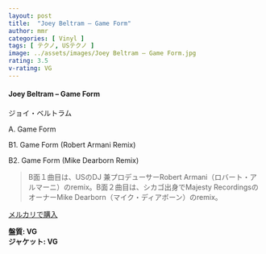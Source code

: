 ```yaml
---
layout: post
title:  "Joey Beltram – Game Form"
author: mmr
categories: [ Vinyl ]
tags: [ テクノ, USテクノ ]
image: ../assets/images/Joey Beltram – Game Form.jpg
rating: 3.5
v-rating: VG
---
```


#### Joey Beltram – Game Form

ジョイ・ベルトラム

A. Game Form

B1. Game Form (Robert Armani Remix)

B2. Game Form (Mike Dearborn Remix)

> B面１曲目は、USのDJ 兼プロデューサーRobert Armani（ロバート・アルマーニ）のremix。B面２曲目は、シカゴ出身でMajesty RecordingsのオーナーMike Dearborn（マイク・ディアボーン）のremix。

[メルカリで購入](https://jp.mercari.com/item/m93873699872)

<div class="mt-4 mb-4 d-flex align-items-center">
<strong class="mr-1">盤質: VG</strong>
</div>
<div class="mt-4 mb-4 d-flex align-items-center">
<strong class="mr-1">ジャケット: VG</strong>
</div>
